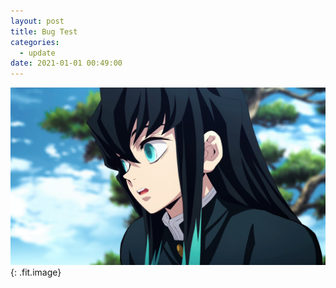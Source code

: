 ```yaml
---
layout: post
title: Bug Test
categories:
  - update
date: 2021-01-01 00:49:00
---
```


<img src="/uploads/headphoto-1.png" class="fit image">{: .fit.image}
